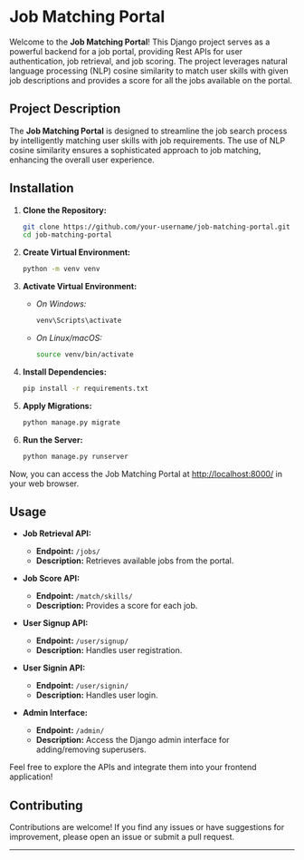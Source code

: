 # Job Matching Portal

Welcome to the **Job Matching Portal**! This Django project serves as a powerful backend for a job portal, providing Rest APIs for user authentication, job retrieval, and job scoring. The project leverages natural language processing (NLP) cosine similarity to match user skills with given job descriptions and provides a score for all the jobs available on the portal.

## Project Description

The **Job Matching Portal** is designed to streamline the job search process by intelligently matching user skills with job requirements. The use of NLP cosine similarity ensures a sophisticated approach to job matching, enhancing the overall user experience.

## Installation

1. **Clone the Repository:**

    ```bash
    git clone https://github.com/your-username/job-matching-portal.git
    cd job-matching-portal
    ```

2. **Create Virtual Environment:**

    ```bash
    python -m venv venv
    ```

3. **Activate Virtual Environment:**

    - *On Windows:*
      ```bash
      venv\Scripts\activate
      ```
    - *On Linux/macOS:*
      ```bash
      source venv/bin/activate
      ```

4. **Install Dependencies:**

    ```bash
    pip install -r requirements.txt
    ```

5. **Apply Migrations:**

    ```bash
    python manage.py migrate
    ```

6. **Run the Server:**

    ```bash
    python manage.py runserver
    ```

Now, you can access the Job Matching Portal at [http://localhost:8000/](http://localhost:8000/) in your web browser.

## Usage

- **Job Retrieval API:**
  - **Endpoint:** `/jobs/`
  - **Description:** Retrieves available jobs from the portal.

- **Job Score API:**
  - **Endpoint:** `/match/skills/`
  - **Description:** Provides a score for each job.
    
- **User Signup API:**
  - **Endpoint:** `/user/signup/`
  - **Description:** Handles user registration.

- **User Signin API:**
  - **Endpoint:** `/user/signin/`
  - **Description:** Handles user login.

- **Admin Interface:**
  - **Endpoint:** `/admin/`
  - **Description:** Access the Django admin interface for adding/removing superusers.


Feel free to explore the APIs and integrate them into your frontend application!

## Contributing

Contributions are welcome! If you find any issues or have suggestions for improvement, please open an issue or submit a pull request.

---
